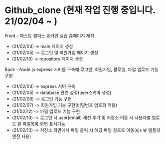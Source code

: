 # Github_clone (현재 작업 진행 중입니다. 21/02/04 ~ )
Front - 패스트 캠퍼스 온라인 실습 홈페이지 제작
- (21/02/04) -> main 페이지 생성
- (21/02/05) -> 로그인 및 회원가입 페이지 생성
- (21/02/10) -> repository 페이지 생성

Back - Node.js express 서버를 구축해 로그인, 회원가입, 팔로잉, 파일 업로드 기능구현
- (21/02/04) -> express 서버 구축
- (21/02/05) -> database 관련 설정(user스키마 생성)
- (21/02/06) -> 로그인 기능 구현
- (21/02/07) -> 회원가입 기능 구현(비밀번호 암호화 적용)
- (21/02/12) -> 파일 업로드 기능 구현
- (21/02/13) -> 로그인 시 user(email) 세션 추가 및 저장소 이동 시 사용자별 업로드 된 파일목록 화면 표시기능
- (21/02/13) -> 저장소 화면에서 파일 클릭 시 해당 파일 경로로 이동(ejs 뷰 템플릿 엔진 사용)  


